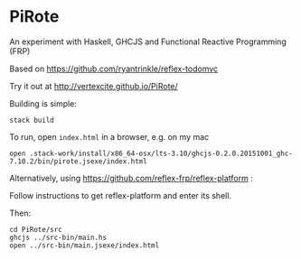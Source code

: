 # PiRote
An experiment with Haskell, GHCJS and Functional Reactive Programming (FRP)

Based on https://github.com/ryantrinkle/reflex-todomvc

Try it out at http://vertexcite.github.io/PiRote/

Building is simple:
```
stack build
```

To run, open `index.html` in a browser, e.g. on my mac
```
open .stack-work/install/x86_64-osx/lts-3.10/ghcjs-0.2.0.20151001_ghc-7.10.2/bin/pirote.jsexe/index.html
```

Alternatively, using https://github.com/reflex-frp/reflex-platform :

Follow instructions to get reflex-platform and enter its shell.

Then:
```
cd PiRote/src
ghcjs ../src-bin/main.hs
open ../src-bin/main.jsexe/index.html
```
